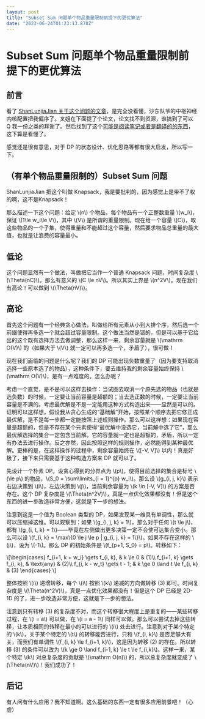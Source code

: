 ```yaml
---
layout: post
title: "Subset Sum 问题单个物品重量限制前提下的更优算法"
date: "2023-06-24T01:23:13.878Z"
---
```

Subset Sum 问题单个物品重量限制前提下的更优算法
=============================

前言
--

看了 [ShanLunjiaJian 关于这个问题的文章](https://www.luogu.com.cn/blog/uakioi/nv-knapsack)，是完全没看懂，沙东队爷的中枢神经内核配置把我偏序了。叉姐在下面提了个论文，论文找不到资源，谁搞到了可以 Q 我一份之类的拜谢了。然后找到了这个[可能是阅读笔记或者是翻译的的东西](https://www.cnblogs.com/LiuRunky/p/Knapsack_Problems_with_Bounded_Weights.html)，这下算是看懂了。

感觉还是很有意思，对于 DP 的状态设计、优化思路等都有很大启发，所以写一下。

（有单个物品重量限制的）Subset Sum 问题
-------------------------

ShanLunjiaJian 把这个叫做 Knapsack，我是要批判的，因为感觉上是带不了权的啊，这不是Knapsack！

那么描述一下这个问题：给定 \\(n\\) 个物品，每个物品有一个正整数重量 \\(w\_i\\)，保证 \\(1\\le w\_i\\le V\\)，其中 \\(V\\) 是所谓的重量限制。现在给一个容量 \\(C\\)，取这些物品的一个子集，使得重量和不能超过这个容量，然后要求物品总重量的最大值，也就是让浪费的容量最小。

低论
--

这个问题显然有一个做法，叫做把它当作一个普通 Knapsack 问题，时间复杂度 \\(\\Theta(nC)\\)。那么有意义的 \\(C \\le nV\\)。所以其实上界是 \\(n^2V\\)。现在我们有高论！可以做到 \\(\\Theta(nV)\\)。

高论
--

首先这个问题有一个经典贪心做法，叫做给所有元素从小到大排个序，然后选一个前缀使得再多选一个就会超过容量限制。这个做法当然是错的，但是可以基于它给出的这个既有选择方法去做调整，那么这样一来，剩余容量就是 \\(\\mathrm O(V)\\) 的（如果大于 \\(V\\) 就一定可以再多选一个，矛盾了），很可做！

现在我们面临的问题是什么呢？我们的 DP 可能出现负数重量了（因为要支持取消选择一些原本选了的物品），这种条件下，要去维持我的剩余容量始终保持 \\(\\mathrm O(V)\\)，是有一点难度的。怎么办呢？

考虑一个直觉，是不是可以这样去操作：当试图去取消一个原先选的物品（也就是选负数）的时候，一定要让当前容量是超额的；当去选正数的时候，一定要让当前容量是不满的。考虑最优解是不是一定能用这种方式构造出来——显然是可以的。证明可以这样想，假设我从贪心生成的“基础解”开始，按照某个顺序去把它修正成最优解，是不是每一步都一定能按照上述规则操作。那么可以这样想：如果现在容量是超额的，但是不存在某个元素使得“最优解中没选它，当前解中选了它”，那么最优解选择的集合一定包含当前解，它的容量就一定也是超额的，矛盾，所以一定有办法去进行操作。反之亦然，因此按照这样的规则操作，必然能得到某种最优解。更棒的是，在这样操作的过程中，剩余容量始终在 \\(\[-V, V\]\\) 以内！真是好极了，接下来只需要基于这种构造方案来 DP 就可以了。

先设计一个朴素 DP。设贪心得到的分界点为 \\(p\\)，使得目前选择的集合是标号 \\(\\le p\\) 的物品，\\(S\_0 = \\sum\\limits\_{i = 1}^{p} w\_i\\)。那么设 \\(g\_{i, j, k}\\) 表示右边决策到 \\(i\\)，左边决策到 \\(j\\)，当前剩余容量为 \\(k \\in \[-V, V\]\\) 的方案是否存在。这个 DP 复杂度是 \\(\\Theta(n^2V)\\)，真是一点优化效果都没有！但是这个东西的进一步改造非常方便，这就是下一步的想法。

注意到这是一个值为 Boolean 类型的 DP，如果发现某一维具有单调性，那么就可以压缩掉这维。可以观察到：如果 \\(g\_{i, j, k} = 1\\)，那么对于任何 \\(t \\le j\\)，都有 \\(g\_{i, t, k} = 1\\)——毕竟在左侧做出更多决策一定不会使可达集合变小。那么可以设 \\(f\_{i, k} = \\max\\{0 \\le j \\le p | g\_{i, j, k} = 1\\}\\)。如果不存在这样的 \\(j\\)，设为 \\(-1\\)。那么 DP 的初始条件是 \\(f\_{p+1, S\_0} = p\\)。转移如下：

\\\[\\begin{cases} f\_{i+1, k + w\_i} \\gets f\_{i, k}, & k \\le 0 & (1)\\\\ f\_{i+1, k} \\gets f\_{i, k}, & \\text{any} & (2)\\\\ f\_{i, k - w\_t} \\gets t - 1; & k \\ge 0 \\land t \\le f\_{i, k} & (3) \\end{cases} \\\]

整体按照 \\(i\\) 递增转移，每个 \\(i\\) 按照 \\(k\\) 递减的方向做转移 (3) 即可。时间复杂度是 \\(\\Theta(n^2V)\\)，真是一点优化效果都没有！但是这个 DP 已经是 2D-1D 的了，进一步改造非常方便，这就是下一步的想法。

注意到只有转移 (3) 的复杂度不对，而这个转移很大程度上是重复的——某些转移过程，在 \\(i = a\\) 可以做，在 \\(i = a - 1\\) 同样可以做。那么可以尝试去掉这些转移，让本质相同的转移在最小的可以进行的 \\(i\\) 处去进行。注意到对于某个特定的 \\(k\\)，关于某个特定的 \\(t\\) 的转移能否进行，只和 \\(f\_{i, k}\\) 是否足够大有关，而我们有单调性 \\(f\_{i, k} \\le f\_{i+1, k}\\)，这是因为转移 (2) 的存在。所以转移 (3) 的条件可以改为 \\(k \\ge 0 \\land f\_{i-1, k} \\le t \\le f\_{i,k}\\)。这样一来，某个特定 \\(k\\) 对总复杂度的贡献是 \\(\\mathrm O(n)\\) 的，所以总复杂度就变成了 \\(\\Theta(nV)\\)！我们成功了！

后记
--

有人问有什么应用？我不知道啊。这么基础的东西一定有很多应用前景吧！（心虚）